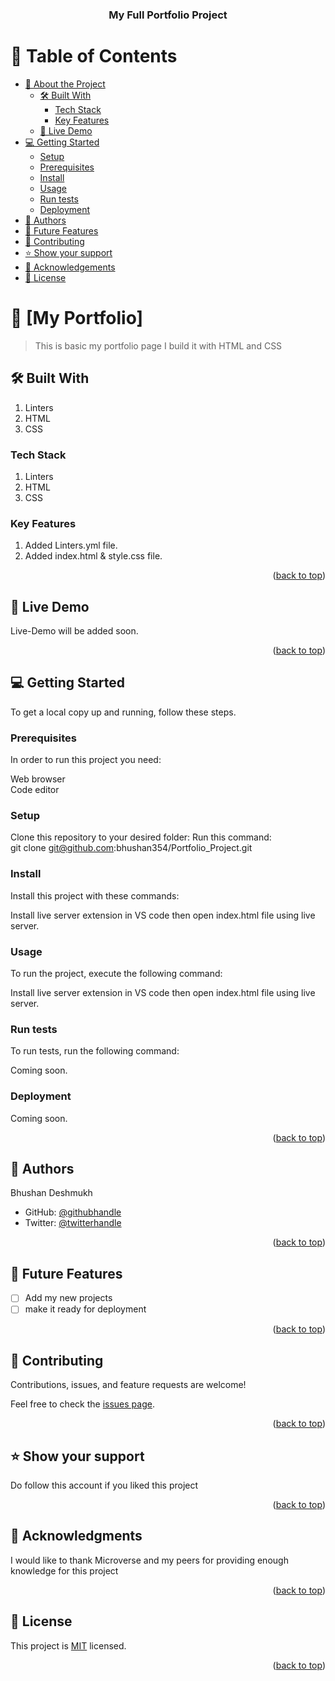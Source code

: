 <a name="Portfolio Project"></a>


<div align="center">

  <h3><b>My Full Portfolio Project</b></h3>

</div>


# 📗 Table of Contents

- [📖 About the Project](#about-project)
  - [🛠 Built With](#built-with)
    - [Tech Stack](#tech-stack)
    - [Key Features](#key-features)
  - [🚀 Live Demo](#live-demo)
- [💻 Getting Started](#getting-started)
  - [Setup](#setup)
  - [Prerequisites](#prerequisites)
  - [Install](#install)
  - [Usage](#usage)
  - [Run tests](#run-tests)
  - [Deployment](#deployment)
- [👥 Authors](#authors)
- [🔭 Future Features](#future-features)
- [🤝 Contributing](#contributing)
- [⭐️ Show your support](#support)
- [🙏 Acknowledgements](#acknowledgements)
- [📝 License](#license)



# 📖 [My Portfolio] <a name="Basic HTML and css Page"></a>

> This is basic my portfolio page I build it with HTML and CSS


## 🛠 Built With <a name="built-with"></a>
1. Linters
2. HTML
3. CSS

### Tech Stack <a name="tech-stack"></a>
1. Linters
2. HTML
3. CSS



### Key Features <a name="key-features"></a>

1. Added Linters.yml file.
2. Added index.html & style.css file.

<p align="right">(<a href="#readme-top">back to top</a>)</p>


## 🚀 Live Demo <a name="live-demo"></a>

Live-Demo will be added soon. 


<p align="right">(<a href="#readme-top">back to top</a>)</p>


## 💻 Getting Started <a name="getting-started"></a>

To get a local copy up and running, follow these steps.

### Prerequisites

In order to run this project you need:

Web browser <br/>
Code editor



### Setup

Clone this repository to your desired folder:
Run this command:<br/>
git clone git@github.com:bhushan354/Portfolio_Project.git


### Install

Install this project with these commands:

Install live server extension in VS code then open index.html file using live server.


### Usage

To run the project, execute the following command:

Install live server extension in VS code then open index.html file using live server.



### Run tests

To run tests, run the following command:

Coming soon.



### Deployment

Coming soon.



<p align="right">(<a href="#readme-top">back to top</a>)</p>



## 👥 Authors <a name="authors"></a>

Bhushan Deshmukh


- GitHub: [@githubhandle](https://github.com/bhushan354)
- Twitter: [@twitterhandle](https://twitter.com/Bhushan_4885)



<p align="right">(<a href="#readme-top">back to top</a>)</p>



## 🔭 Future Features <a name="future-features"></a>


- [ ] Add my new projects
- [ ] make it ready for deployment

<p align="right">(<a href="#readme-top">back to top</a>)</p>


## 🤝 Contributing <a name="contributing"></a>

Contributions, issues, and feature requests are welcome!

Feel free to check the [issues page](../../issues/).

<p align="right">(<a href="#readme-top">back to top</a>)</p>


## ⭐️ Show your support <a name="support"></a>

Do follow this account if you liked this project

<p align="right">(<a href="#readme-top">back to top</a>)</p>



## 🙏 Acknowledgments <a name="acknowledgements"></a>

I would like to thank Microverse and my peers for providing enough knowledge for this project

<p align="right">(<a href="#readme-top">back to top</a>)</p>



## 📝 License <a name="license"></a>

This project is [MIT](./MIT.md) licensed.


<p align="right">(<a href="#readme-top">back to top</a>)</p>